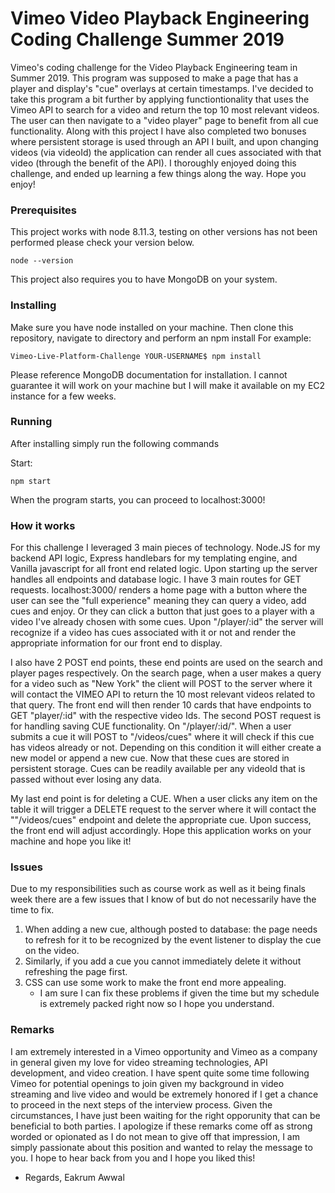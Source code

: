 # Vimeo Video Playback Engineering Coding Challenge Summer 2019

Vimeo's coding challenge for the Video Playback Engineering team in Summer 2019. This program was supposed to make a page that has a player and display's "cue" overlays at certain timestamps.
I've decided to take this program a bit further by applying functiontionality that uses the Vimeo API to search for a video and return the top 10 most relevant videos. The user can then navigate to
a "video player" page to benefit from all cue functionality. Along with this project I have also completed two bonuses where persistent storage is used through an API I built, and upon changing videos (via videoId) the application can render all cues associated with that video (through the benefit of the API). I thoroughly enjoyed doing this challenge, and ended up learning a few things along the way. Hope you enjoy!

### Prerequisites

This project works with node 8.11.3, testing on other versions has not been performed please check your version below.

```
node --version
```

This project also requires you to have MongoDB on your system.

### Installing

Make sure you have node installed on your machine. Then clone this repository, navigate to directory and perform an npm install
For example:

```
Vimeo-Live-Platform-Challenge YOUR-USERNAME$ npm install
```

Please reference MongoDB documentation for installation. I cannot guarantee it will work on your machine but I will make it available on my EC2 instance for a few weeks.

### Running

After installing simply run the following commands

Start:

```
npm start
```

When the program starts, you can proceed to localhost:3000!

### How it works

For this challenge I leveraged 3 main pieces of technology. Node.JS for my backend API logic, Express handlebars for my templating engine, and Vanilla javascript for all front end related logic. Upon starting up the server handles all endpoints and database logic. I have 3 main routes for GET requests. localhost:3000/ renders a home page with a button where the user can see the "full experience" meaning they can query a video, add cues and enjoy. Or they can click a button that just goes to a player with a video I've already chosen with some cues. Upon "/player/:id" the server will recognize if a video has cues associated with it or not and render the appropriate information for our front end to display.

I also have 2 POST end points, these end points are used on the search and player pages respectively. On the search page, when a user makes a query for a video such as "New York" the client will POST to the server where it will contact the VIMEO API to return the 10 most relevant videos related to that query. The front end will then render 10 cards that have endpoints to GET "player/:id" with the respective video Ids. The second POST request is for handling saving CUE functionality. On "/player/:id/". When a user submits a cue it will POST to "/videos/cues" where it will check if this cue has videos already or not. Depending on this condition it will either create a new model or append a new cue. Now that these cues are stored in persistent storage. Cues can be readily available per any videoId that is passed without ever losing any data.

My last end point is for deleting a CUE. When a user clicks any item on the table it will trigger a DELETE request to the server where it will contact the ""/videos/cues" endpoint and delete the appropriate cue. Upon success, the front end will adjust accordingly. Hope this application works on your machine and hope you like it!

### Issues

Due to my responsibilities such as course work as well as it being finals week there are a few issues that I know of but do not necessarily have the time to fix. 

1. When adding a new cue, although posted to database: the page needs to refresh for it to be recognized by the event listener to display the cue on the video.
2. Similarly, if you add a cue you cannot immediately delete it without refreshing the page first. 
3. CSS can use some work to make the front end more appealing.
    - I am sure I can fix these problems if given the time but my schedule is extremely packed right now so I hope you understand. 

### Remarks

I am extremely interested in a Vimeo opportunity and Vimeo as a company in general given my love for video streaming technologies, API development, and video creation.  I have spent quite some time following Vimeo for potential openings to join given my background in video streaming and live video and would be extremely honored if I get a chance to proceed in the next steps of the interview process. Given the circumstances, I have just been waiting for the right opporunity that can be beneficial to both parties. I apologize if these remarks come off as strong worded or opionated as I do not mean to give off that impression, I am simply passionate about this position and wanted to relay the message to you. I hope to hear back from you and I hope you liked this!

- Regards,
  Eakrum Awwal

